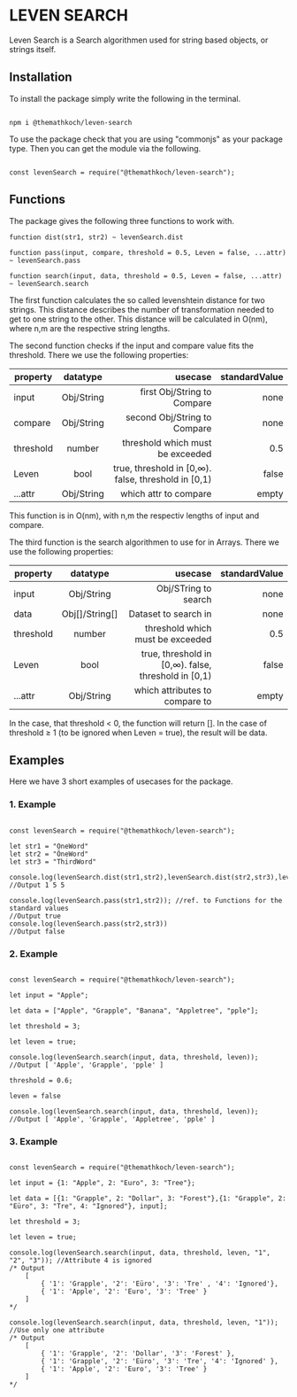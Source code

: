 # LEVEN SEARCH

Leven Search is a Search algorithmen used for string based objects, or strings itself.

## Installation

To install the package simply write the following in the terminal.

```

npm i @themathkoch/leven-search

```
To use the package check that you are using "commonjs" as your package type. Then you can get the module via the following.

```

const levenSearch = require("@themathkoch/leven-search");

```

## Functions 

The package gives the following three functions to work with.

```
function dist(str1, str2) ~ levenSearch.dist

function pass(input, compare, threshold = 0.5, Leven = false, ...attr) ~ levenSearch.pass

function search(input, data, threshold = 0.5, Leven = false, ...attr) ~ levenSearch.search

```

The first function calculates the so called levenshtein distance for two strings. This distance describes the number of transformation needed to get to one string to the other. This distance will be calculated in O(nm), where n,m are the respective string lengths.

The second function checks if the input and compare value fits the threshold. There we use the following properties:

| property   |      datatype      |  usecase | standardValue |
|----------|:-------------:|------:|------:|
| input |  Obj/String | first Obj/String to Compare |none |
| compare |    Obj/String   |   second Obj/String to Compare |none |
| threshold | number |   threshold which must be exceeded |0.5 |
| Leven | bool |true,  threshold in [0,∞). false, threshold in [0,1)  |false |
| ...attr | Obj/String |which attr to compare |empty |

This function is in O(nm), with n,m the respectiv lengths of input and compare.

The third function is the search algorithmen to use for in Arrays. There we use the following properties:

| property   |      datatype      |  usecase | standardValue |
|----------|:-------------:|------:|------:|
| input |  Obj/String | Obj/STring to search |none |
| data |    Obj[]/String[]   |   Dataset to search in |none |
| threshold | number |   threshold which must be exceeded |0.5 |
| Leven | bool |true,  threshold in [0,∞). false, threshold in [0,1)  |false |
| ...attr | Obj/String |which attributes to compare to |empty |

In the case, that threshold < 0, the function will return []. In the case of threshold ≥ 1 (to be ignored when Leven = true), the result will be data.

## Examples

Here we have 3 short examples of usecases for the package.

### 1. Example
```

const levenSearch = require("@themathkoch/leven-search");

let str1 = "OneWord"
let str2 = "ÖneWord"
let str3 = "ThirdWord"

console.log(levenSearch.dist(str1,str2),levenSearch.dist(str2,str3),levenSearch.dist(str1,str3));
//Output 1 5 5

console.log(levenSearch.pass(str1,str2)); //ref. to Functions for the standard values
//Output true
console.log(levenSearch.pass(str2,str3))
//Output false

```
### 2. Example

```

const levenSearch = require("@themathkoch/leven-search");

let input = "Apple";

let data = ["Apple", "Grapple", "Banana", "Appletree", "pple"];

let threshold = 3;

let leven = true;

console.log(levenSearch.search(input, data, threshold, leven));
//Output [ 'Apple', 'Grapple', 'pple' ]

threshold = 0.6;

leven = false

console.log(levenSearch.search(input, data, threshold, leven));
//Output [ 'Apple', 'Grapple', 'Appletree', 'pple' ]

```

### 3. Example

```

const levenSearch = require("@themathkoch/leven-search");

let input = {1: "Apple", 2: "Euro", 3: "Tree"};

let data = [{1: "Grapple", 2: "Dollar", 3: "Forest"},{1: "Grapple", 2: "Eüro", 3: "Tre", 4: "Ignored"}, input];

let threshold = 3;

let leven = true;

console.log(levenSearch.search(input, data, threshold, leven, "1", "2", "3")); //Attribute 4 is ignored
/* Output
    [
        { '1': 'Grapple', '2': 'Eüro', '3': 'Tre' , '4': 'Ignored'},
        { '1': 'Apple', '2': 'Euro', '3': 'Tree' }
    ]
*/

console.log(levenSearch.search(input, data, threshold, leven, "1")); //Use only one attribute
/* Output
    [
        { '1': 'Grapple', '2': 'Dollar', '3': 'Forest' },
        { '1': 'Grapple', '2': 'Eüro', '3': 'Tre', '4': 'Ignored' },
        { '1': 'Apple', '2': 'Euro', '3': 'Tree' }
    ]
*/


```